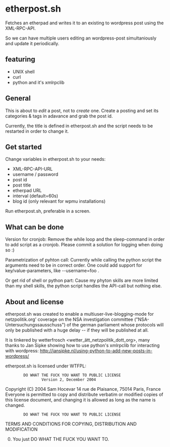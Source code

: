 # etherpost.sh

Fetches an etherpad and writes it to an existing to wordpress post using the XML-RPC-API. 

So we can have multiple users editing an wordpress-post simultaniously and update it periodically.

## featuring

* UNIX shell
* curl
* python and it's xmlrpclib

## General

This is about to *edit* a post, not to *create* one. Create a posting and set its categories & tags in adavance and grab the post id. 

Currently, the title is defined in etherpost.sh and the script needs to be restarted in order to change it.

## Get started

Change variables in etherpost.sh to your needs:
* XML-RPC-API-URL
* username / password
* post id
* post title
* etherpad URL
* interval (default=60s)
* blog id (only relevant for wpmu installations)

Run etherpost.sh, preferable in a screen.

## What can be done 

Version for cronjob: Remove the while loop and the sleep-command in order to add script as a cronjob. 
Please commit a solution for logging when doing so :)

Parametrization of pyhton call: Currently while calling the python script the arguments need to be in correct order. One could add support for key/value-parameters, like --username=foo .

Or get rid of shell or python part: Cause my phyton skills are more limited than my shell skills, the python script handles the API-call but nothing else.

## About and license

etherpost.sh was created to enable a multiuser-live-blogging-mode for netzpolitik.org' coverage on the NSA investigation committee ("NSA-Untersuchungssausschuss") of the german parliament whose protocols will only be published with a huge delay -- if they will be published at all.

It is tinkered by wetterfrosch <wetter_ätt_netzpolitik_dott_org>, many thanks to Jan Sipke showing how to use python's xmlrpclib for interacting with wordpress:
	http://jansipke.nl/using-python-to-add-new-posts-in-wordpress/

etherpost.sh is licensed under WTFPL:

            DO WHAT THE FUCK YOU WANT TO PUBLIC LICENSE
                    Version 2, December 2004
 
 Copyright (C) 2004 Sam Hocevar
  14 rue de Plaisance, 75014 Paris, France
 Everyone is permitted to copy and distribute verbatim or modified
 copies of this license document, and changing it is allowed as long
 as the name is changed.
 
            DO WHAT THE FUCK YOU WANT TO PUBLIC LICENSE
   TERMS AND CONDITIONS FOR COPYING, DISTRIBUTION AND MODIFICATION
 
  0. You just DO WHAT THE FUCK YOU WANT TO.

